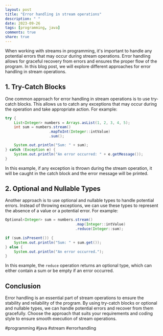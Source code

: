 ```yaml
---
layout: post
title: "Error handling in stream operations"
description: " "
date: 2023-09-26
tags: [programming, java]
comments: true
share: true
---
```


When working with streams in programming, it's important to handle any potential errors that may occur during stream operations. Error handling allows for graceful recovery from errors and ensures the proper flow of the program. In this blog post, we will explore different approaches for error handling in stream operations.

## 1. Try-Catch Blocks

One common approach for error handling in stream operations is to use try-catch blocks. This allows us to catch any exceptions that may occur during the operation and take appropriate action. For example:

```java
try {
    List<Integer> numbers = Arrays.asList(1, 2, 3, 4, 5);
    int sum = numbers.stream()
                    .mapToInt(Integer::intValue)
                    .sum();

    System.out.println("Sum: " + sum);
} catch (Exception e) {
    System.out.println("An error occurred: " + e.getMessage());
}
```

In this example, if any exception is thrown during the stream operation, it will be caught in the catch block and the error message will be printed.

## 2. Optional and Nullable Types

Another approach is to use optional and nullable types to handle potential errors. Instead of throwing exceptions, we can use these types to represent the absence of a value or a potential error. For example:

```java
Optional<Integer> sum = numbers.stream()
                                .map(Integer::intValue)
                                .reduce(Integer::sum);
                                
if (sum.isPresent()) {
    System.out.println("Sum: " + sum.get());
} else {
    System.out.println("An error occurred.");
}
```

In this example, the `reduce` operation returns an optional type, which can either contain a sum or be empty if an error occurred.

## Conclusion

Error handling is an essential part of stream operations to ensure the stability and reliability of the program. By using try-catch blocks or optional and nullable types, we can handle potential errors and recover from them gracefully. Choose the approach that suits your requirements and coding style to ensure smooth execution of stream operations.

#programming #java #stream #errorhandling